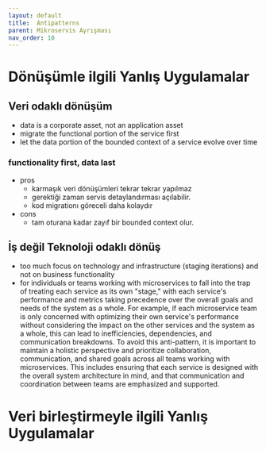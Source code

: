 ```yaml
---
layout: default
title:  Antipatterns
parent: Mikroservis Ayrışması
nav_order: 10
---
```


# Dönüşümle ilgili Yanlış Uygulamalar

## Veri odaklı dönüşüm
 * data is a corporate asset, not an application asset
 * migrate the functional portion of the service first
 * let the data portion of the bounded context of a service evolve over time

### functionality first, data last
* pros
  * karmaşık veri dönüşümleri tekrar tekrar yapılmaz
  * gerektiği zaman servis detaylandırması açılabilir. 
  * kod migrationı göreceli daha kolaydır
* cons
  * tam oturana kadar zayıf bir bounded context olur.    

## İş değil Teknoloji odaklı dönüş
* too much focus on technology and infrastructure (staging iterations) and not on business functionality
* for individuals or teams working with microservices to fall into the trap of treating each service as its own "stage," with each service's performance and metrics taking precedence over the overall goals and needs of the system as a whole.
  For example, if each microservice team is only concerned with optimizing their own service's performance without considering the impact on the other services and the system as a whole, this can lead to inefficiencies, dependencies, and communication breakdowns.
To avoid this anti-pattern, it is important to maintain a holistic perspective and prioritize collaboration, communication, and shared goals across all teams working with microservices. This includes ensuring that each service is designed with the overall system architecture in mind, and that communication and coordination between teams are emphasized and supported.

# Veri birleştirmeyle ilgili Yanlış Uygulamalar

